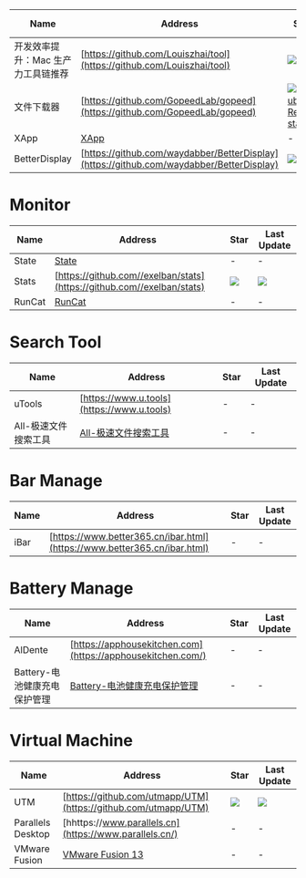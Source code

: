 Name| Address | Star| Last Update
-|-|-|-|
开发效率提升：Mac 生产力工具链推荐|[https://github.com/Louiszhai/tool](https://github.com/Louiszhai/tool)|<img src="https://img.shields.io/github/stars/Louiszhai/tool?style=for-the-badge" />|<img src="https://img.shields.io/github/last-commit/Louiszhai/tool?style=for-the-badge" />
文件下载器|[https://github.com/GopeedLab/gopeed](https://github.com/GopeedLab/gopeed)|[![GitHub Repo stars](https://img.shields.io/github/stars/GopeedLab/gopeed?style=for-the-badge)](https://github.com/GopeedLab/gopeed/stargazers)|<img src="https://img.shields.io/github/last-commit/GopeedLab/gopeed?style=for-the-badge" />
XApp|[XApp](https://apps.apple.com/cn/app/xapp-%E5%BA%94%E7%94%A8%E7%A8%8B%E5%BA%8F%E5%AE%8C%E5%85%A8%E5%8D%B8%E8%BD%BD%E6%B8%85%E7%90%86%E4%B8%93%E5%AE%B6/id6473684385?mt=12)|-|- 
BetterDisplay|[https://github.com/waydabber/BetterDisplay](https://github.com/waydabber/BetterDisplay)|<img src="https://img.shields.io/github/stars/waydabber/BetterDisplay?style=for-the-badge" />|<img src="https://img.shields.io/github/last-commit/waydabber/BetterDisplay?style=for-the-badge" />


# Monitor
Name| Address | Star| Last Update
-|-|-|-|
State|[State](https://apps.apple.com/cn/app/state-cpu-fan-memory-tem/id1472818562?l=en-GB&mt=12)|-|- 
Stats|[https://github.com//exelban/stats](https://github.com//exelban/stats)|<img src="https://img.shields.io/github/stars/exelban/stats?style=for-the-badge" />|<img src="https://img.shields.io/github/last-commit/exelban/stats?style=for-the-badge" />
RunCat|[RunCat](https://apps.apple.com/us/app/runcat/id1429033973?mt=12)|-|- 

# Search Tool
Name| Address | Star| Last Update
-|-|-|-|
uTools|[https://www.u.tools](https://www.u.tools)|-|- 
All-极速文件搜索工具|[All-极速文件搜索工具](https://apps.apple.com/cn/app/all-%E6%9E%81%E9%80%9F%E6%96%87%E4%BB%B6%E6%90%9C%E7%B4%A2%E5%B7%A5%E5%85%B7/id1618593760)|-|- 

# Bar Manage
Name| Address | Star| Last Update
-|-|-|-|
iBar|[https://www.better365.cn/ibar.html](https://www.better365.cn/ibar.html)|-|- 

# Battery Manage
Name| Address | Star| Last Update
-|-|-|-|
AlDente|[https://apphousekitchen.com](https://apphousekitchen.com/)|-|- 
Battery-电池健康充电保护管理|[Battery-电池健康充电保护管理](https://apps.apple.com/cn/app/battery-%E7%94%B5%E6%B1%A0%E5%81%A5%E5%BA%B7%E5%85%85%E7%94%B5%E4%BF%9D%E6%8A%A4%E7%AE%A1%E7%90%86/id6476085628)|-|- 

# Virtual Machine
Name| Address | Star| Last Update
-|-|-|-|
UTM|[https://github.com/utmapp/UTM](https://github.com/utmapp/UTM)|<img src="https://img.shields.io/github/stars/utmapp/UTM?style=for-the-badge" />|<img src="https://img.shields.io/github/last-commit/utmapp/UTM?style=for-the-badge" />
Parallels Desktop|[hhttps://www.parallels.cn](https://www.parallels.cn/)|-|-
VMware Fusion|[VMware Fusion 13](https://customerconnect.vmware.com/cn/downloads/info/slug/desktop_end_user_computing/vmware_fusion/13_0)|-|-